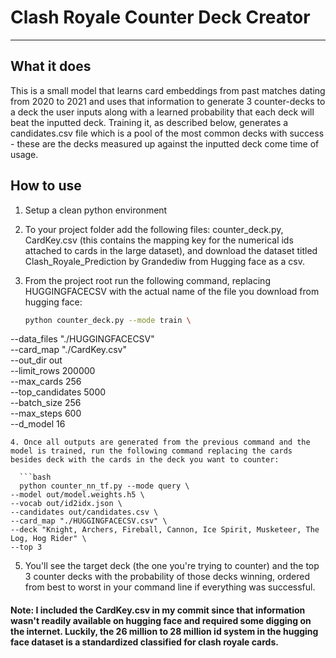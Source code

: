 # Clash Royale Counter Deck Creator

---

## What it does
This is a small model that learns card embeddings from past matches dating from 2020 to 2021 and uses that information to generate 3 counter-decks to a deck the user inputs along with a learned probability that each deck will beat the inputted deck. Training it, as described below, generates a candidates.csv file which is a pool of the most common decks with success - these are the decks measured up against the inputted deck come time of usage.

## How to use
1. Setup a clean python environment 
2. To your project folder add the following files: counter_deck.py, CardKey.csv (this contains the mapping key for the numerical ids attached to cards in the large dataset), and download the dataset titled Clash_Royale_Prediction by Grandediw from Hugging face as a csv.
3. From the project root run the following command, replacing HUGGINGFACECSV with the actual name of the file you download from hugging face:

    ```bash
    python counter_deck.py --mode train \
  --data_files "./HUGGINGFACECSV" \
  --card_map "./CardKey.csv" \
  --out_dir out \
  --limit_rows 200000 \
  --max_cards 256 \
  --top_candidates 5000 \
  --batch_size 256 \
  --max_steps 600 \
  --d_model 16
  ```
4. Once all outputs are generated from the previous command and the model is trained, run the following command replacing the cards besides deck with the cards in the deck you want to counter:

    ```bash
    python counter_nn_tf.py --mode query \
  --model out/model.weights.h5 \
  --vocab out/id2idx.json \
  --candidates out/candidates.csv \
  --card_map "./HUGGINGFACECSV.csv" \
  --deck "Knight, Archers, Fireball, Cannon, Ice Spirit, Musketeer, The Log, Hog Rider" \
  --top 3
  ```
5. You'll see the target deck (the one you're trying to counter) and the top 3 counter decks with the probability of those decks winning, ordered from best to worst in your command line if everything was successful.

#### Note: I included the CardKey.csv in my commit since that information wasn't readily available on hugging face and required some digging on the internet. Luckily, the 26 million to 28 million id system in the hugging face dataset is a standardized classified for clash royale cards.